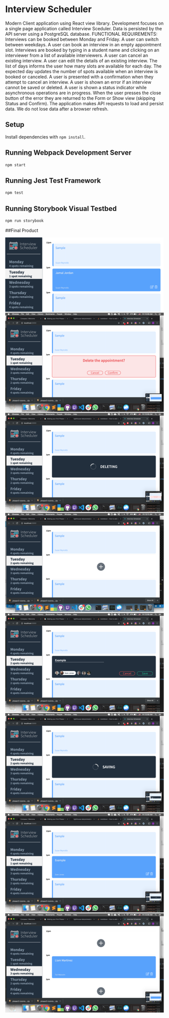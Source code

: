# Interview Scheduler

Modern Client application using React view library.
Development focuses on a single page application called Interview Sceduler.
Data is persisted by the API server using a PostgreSQL database.
FUNCTIONAL REQUIREMENTS:
Interviews can be booked between Monday and Friday.
A user can switch between weekdays.
A user can book an interview in an empty appointment slot.
Interviews are booked by typing in a student name and clicking on an interviewer from a list of available interviewers.
A user can cancel an existing interview.
A user can edit the details of an existing interview.
The list of days informs the user how many slots are available for each day.
The expected day updates the number of spots available when an interview is booked or canceled.
A user is presented with a confirmation when they attempt to cancel an interview.
A user is shown an error if an interview cannot be saved or deleted.
A user is shown a status indicator while asynchronous operations are in progress.
When the user presses the close button of the error they are returned to the Form or Show view (skipping Status and Confirm).
The application makes API requests to load and persist data. We do not lose data after a browser refresh.

## Setup

Install dependencies with `npm install`.

## Running Webpack Development Server

```sh
npm start
```

## Running Jest Test Framework

```sh
npm test
```

## Running Storybook Visual Testbed

```sh
npm run storybook
```

##Final Product

!["Screenshot of Scheduler"](https://github.com/JayJayTing/scheduler/blob/jj/screenshots/Screen%20Shot%202019-08-16%20at%2012.09.03%20AM.png)
!["Screenshot of Scheduler"](https://github.com/JayJayTing/scheduler/blob/jj/screenshots/Screen%20Shot%202019-08-16%20at%2012.09.08%20AM.png)
!["Screenshot of Scheduler"](https://github.com/JayJayTing/scheduler/blob/jj/screenshots/Screen%20Shot%202019-08-16%20at%2012.09.13%20AM.png)
!["Screenshot of Scheduler"](https://github.com/JayJayTing/scheduler/blob/jj/screenshots/Screen%20Shot%202019-08-16%20at%2012.09.14%20AM.png)
!["Screenshot of Scheduler"](https://github.com/JayJayTing/scheduler/blob/jj/screenshots/Screen%20Shot%202019-08-16%20at%2012.09.27%20AM.png)
!["Screenshot of Scheduler"](https://github.com/JayJayTing/scheduler/blob/jj/screenshots/Screen%20Shot%202019-08-16%20at%2012.09.29%20AM.png)
!["Screenshot of Scheduler"](https://github.com/JayJayTing/scheduler/blob/jj/screenshots/Screen%20Shot%202019-08-16%20at%2012.09.31%20AM.png)
!["Screenshot of Scheduler"](https://github.com/JayJayTing/scheduler/blob/jj/screenshots/Screen%20Shot%202019-08-16%20at%2012.09.36%20AM.png)
